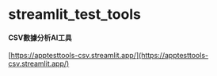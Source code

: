 # streamlit_test_tools

#### CSV數據分析AI工具 

[https://apptesttools-csv.streamlit.app/](https://apptesttools-csv.streamlit.app/)
